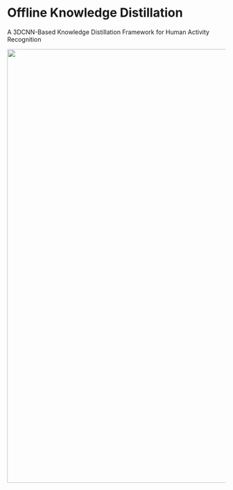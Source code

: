 # Offline Knowledge Distillation 
A 3DCNN-Based Knowledge Distillation Framework for Human Activity Recognition

<img src="readme_images/framework" width="1000"/>
